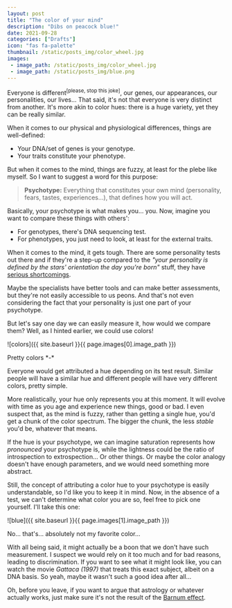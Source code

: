 ```yaml
---
layout: post
title: "The color of your mind"
description: "Dibs on peacock blue!"
date: 2021-09-28
categories: ["Drafts"]
icon: "fas fa-palette"
thumbnail: /static/posts_img/color_wheel.jpg
images:
 - image_path: /static/posts_img/color_wheel.jpg
 - image_path: /static/posts_img/blue.png
---
```


Everyone is different<sup>[please, stop this joke]</sup>, our genes, our appearances, our personalities, our lives... That said, it's not that everyone is very distinct from another. It's more akin to color hues: there is a huge variety, yet they can be really similar.

When it comes to our physical and physiological differences, things are well-defined:
* Your DNA/set of genes is your genotype.
* Your traits constitute your phenotype.

But when it comes to the mind, things are fuzzy, at least for the plebe like myself. So I want to suggest a word for this purpose:

> **Psychotype:** Everything that constitutes your own mind (personality, fears, tastes, experiences...), that defines how you will act.

Basically, your psychotype is what makes you... you. Now, imagine you want to compare these things with others':

* For genotypes, there's DNA sequencing test.
* For phenotypes, you just need to look, at least for the external traits.

When it comes to the mind, it gets tough. There are some personality tests out there and if they're a step-up compared to the *"your personality is defined by the stars' orientation the day you're born"* stuff, they have [serious shortcomings](https://www.endominance.com/myers-briggs-test-limitations-and-need-for-a-better-diagnostic-tool/).

Maybe the specialists have better tools and can make better assessments, but they're not easily accessible to us peons. And that's not even considering the fact that your personality is just one part of your psychotype.

But let's say one day we can easily measure it, how would we compare them? Well, as I hinted earlier, we could use colors!

![colors]({{ site.baseurl }}{{ page.images[0].image_path }})
<p class="legend">Pretty colors *-*</p>

Everyone would get attributed a hue depending on its test result. Similar people will have a similar hue and different people will have very different colors, pretty simple.

More realistically, your hue only represents you at this moment. It will evolve with time as you age and experience new things, good or bad. I even suspect that, as the mind is fuzzy, rather than getting a single hue, you'd get a chunk of the color spectrum. The bigger the chunk, the less *stable* you'd be, whatever that means.

If the hue is your psychotype, we can imagine saturation represents how *pronounced* your psychotype is, while the lightness could be the ratio of introspection to extrospection... Or other things. Or maybe the color analogy doesn't have enough parameters, and we would need something more abstract.

Still, the concept of attributing a color hue to your psychotype is easily understandable, so I'd like you to keep it in mind. Now, in the absence of a test, we can't determine what color you are so, feel free to pick one yourself. I'll take this one:

![blue]({{ site.baseurl }}{{ page.images[1].image_path }})
<p class="legend">No... that's... absolutely not my favorite color...</p>

With all being said, it might actually be a boon that we don't have such measurement. I suspect we would rely on it too much and for bad reasons, leading to discrimination. If you want to see what it might look like, you can watch the movie *Gattaca (1997)* that treats this exact subject, albeit on a DNA basis. So yeah, maybe it wasn't such a good idea after all...

Oh, before you leave, if you want to argue that astrology or whatever actually works, just make sure it's not the result of the [Barnum effect](https://en.wikipedia.org/wiki/Barnum_effect).